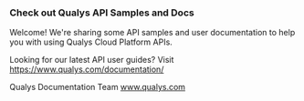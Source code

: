 ### Check out Qualys API Samples and Docs

Welcome! We're sharing some API samples and user documentation to help you with using Qualys Cloud Platform APIs.

Looking for our latest API user guides? Visit https://www.qualys.com/documentation/

Qualys Documentation Team
www.qualys.com

